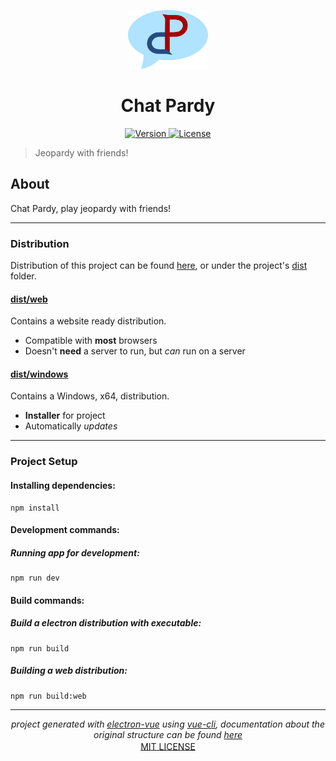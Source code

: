 <p align="center">
	<img width="128px" src="https://github.com/ClarkThyLord/Chat-Pardy/blob/master/static/assets/icons/chat_pardy.svg?sanitize=true" alt="CHAT PARDY" />
	<h1 align="center">
		Chat Pardy
	</h1>
</p>

<p align="center">
	<a href="https://github.com/ClarkThyLord/Chat-Pardy/releases">
		<img src="https://img.shields.io/badge/Version-0.0.1-blue.svg" alt="Version">
	</a>
	<a href="https://github.com/ClarkThyLord/Chat-Pardy/blob/master/LICENSE">
		<img src="https://img.shields.io/badge/License-MIT-brightgreen.svg" alt="License">
	</a>
</p>

> Jeopardy with friends!

## About

Chat Pardy, play jeopardy with friends!

---

### Distribution

Distribution of this project can be found [here](https://github.com/ClarkThyLord/Chat-Pardy/releases), or under the project's [dist](https://github.com/ClarkThyLord/Chat-Pardy/tree/master/dist) folder.

#### [dist/web](https://github.com/ClarkThyLord/Chat-Pardy/tree/master/dist/web)

Contains a website ready distribution.

* Compatible with __most__ browsers
* Doesn't **need** a server to run, but *can* run on a server

#### [dist/windows](https://github.com/ClarkThyLord/Chat-Pardy/tree/master/dist/windows)

Contains a Windows, x64, distribution.

* **Installer** for project
* Automatically *updates*

---

### Project Setup

#### Installing dependencies:
```console
npm install
```

#### Development commands:

##### Running app for development:
```console
npm run dev
```

#### Build commands:

##### Build a electron distribution with executable:
```console
npm run build
```

##### Building a web distribution:
```console
npm run build:web
```

---

<p align="center">
	<i>
		project generated with <a href="https://github.com/SimulatedGREG/electron-vue" target="_blank" rel="noopener noreferrer">electron-vue</a> using <a href="https://github.com/vuejs/vue-cli" target="_blank" rel="noopener noreferrer">vue-cli</a>, documentation about the original structure can be found <a href="https://simulatedgreg.gitbooks.io/electron-vue/content/index.html" target="_blank" rel="noopener noreferrer">here</a>
	</i>
	<br />
	<a href="https://github.com/ClarkThyLord/Chat-Pardy/blob/master/LICENSE" target="_blank" rel="noopener noreferrer" style="vertical-align: middle;">
		MIT LICENSE
	</a>
</p>
